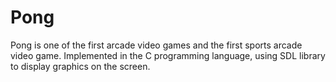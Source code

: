 # Pong
Pong is one of the first arcade video games and the first sports arcade video game. Implemented in the C programming language, using SDL library to display graphics on the screen.
